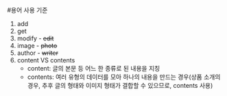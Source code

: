 #용어 사용 기준
1. add
2. get
3. modify - ~~edit~~
4. image - ~~photo~~
5. author - ~~writer~~
6. content VS contents
   - content: 글의 본문 등 어느 한 종류로 된 내용을 지칭
   - contents: 여러 유형의 데이터를 모아 하나의 내용을 만드는 경우(상품 소개의 경우, 추후 글의 형태와 이미지 형태가 결합할 수 있으므로, contents 사용)
